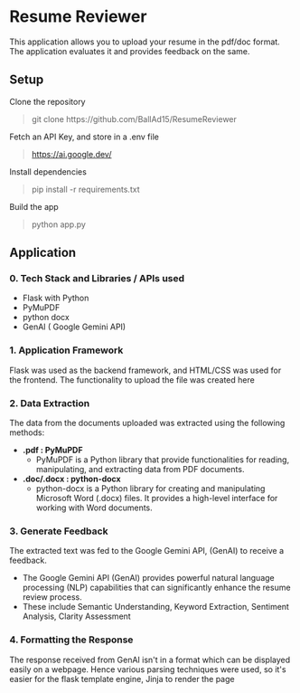 <h1 id="resume-reviewer">Resume Reviewer</h1>
<p>This application allows you to upload your resume in the pdf/doc format. The application evaluates it and provides feedback on the same.</p>
<h2 id="setup">Setup</h2>
<p>Clone the repository</p>
<blockquote>
<p>git clone https://github.com/BallAd15/ResumeReviewer</p>
</blockquote>
<p>Fetch an API Key, and store in a .env file</p>
<blockquote>
<p><a href="https://ai.google.dev/">https://ai.google.dev/</a></p>
</blockquote>
<p>Install dependencies</p>
<blockquote>
<p>pip install -r requirements.txt</p>
</blockquote>
<p>Build the app</p>
<blockquote>
<p>python app.py</p>
</blockquote>
<h2 id="application">Application</h2>
<h3 id="0-tech-stack-and-libraries--apis-used">0. Tech Stack and Libraries / APIs used</h3>
<ul>
<li>Flask with Python</li>
<li>PyMuPDF</li>
<li>python docx</li>
<li>GenAI ( Google Gemini API)</li>
</ul>
<h3 id="1-application-framework">1. Application Framework</h3>
<p>Flask was used as the backend framework, and HTML/CSS was used for the frontend.
The functionality to upload the file was created here</p>
<h3 id="2--data-extraction">2.  Data Extraction</h3>
<p>The data from the documents uploaded was extracted using the following methods:</p>
<ul>
<li><strong>.pdf : PyMuPDF</strong><ul>
<li>PyMuPDF is a Python library that provide functionalities for reading, manipulating, and extracting data from PDF documents.</li>
</ul>
</li>
<li><strong>.doc/.docx : python-docx</strong><ul>
<li>python-docx is a Python library for creating and manipulating Microsoft Word (.docx) files. It provides a high-level interface for working with Word documents.</li>
</ul>
</li>
</ul>
<h3 id="3-generate-feedback">3. Generate Feedback</h3>
<p>The extracted text was fed to the Google Gemini API, (GenAI) to receive a feedback.</p>
<ul>
<li>The Google Gemini API (GenAI) provides powerful natural language processing (NLP) capabilities that can significantly enhance the resume review process.</li>
<li>These include Semantic Understanding, Keyword Extraction, Sentiment Analysis, Clarity Assessment</li>
</ul>
<h3 id="4-formatting-the-response">4. Formatting the Response</h3>
<p>The response received from GenAI isn&#39;t in a format which can be displayed easily on a webpage. Hence various parsing techniques were used, so it&#39;s easier for the flask template engine, Jinja to render the page</p>
